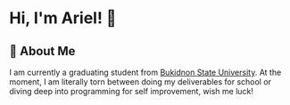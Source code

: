
# Hi, I'm Ariel! 👋

## 🚀 About Me
I am currently a graduating student from [Bukidnon State University](https://buksu.edu.ph/).
At the moment, I am literally torn between doing my deliverables for school or diving deep into programming for self improvement, wish me luck!
